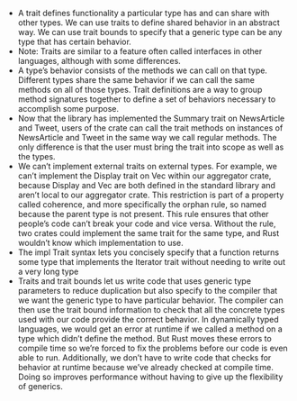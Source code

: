 - A trait defines functionality a particular type has and can share with other types. We can use traits to define shared behavior in an abstract way. We can use trait bounds to specify that a generic type can be any type that has certain behavior.
- Note: Traits are similar to a feature often called interfaces in other languages, although with some differences.
- A type’s behavior consists of the methods we can call on that type. Different types share the same behavior if we can call the same methods on all of those types. Trait definitions are a way to group method signatures together to define a set of behaviors necessary to accomplish some purpose.
- Now that the library has implemented the Summary trait on NewsArticle and Tweet, users of the crate can call the trait methods on instances of NewsArticle and Tweet in the same way we call regular methods. The only difference is that the user must bring the trait into scope as well as the types.
- We can’t implement external traits on external types. For example, we can’t implement the Display trait on Vec<T> within our aggregator crate, because Display and Vec<T> are both defined in the standard library and aren’t local to our aggregator crate. This restriction is part of a property called coherence, and more specifically the orphan rule, so named because the parent type is not present. This rule ensures that other people’s code can’t break your code and vice versa. Without the rule, two crates could implement the same trait for the same type, and Rust wouldn’t know which implementation to use.
- The impl Trait syntax lets you concisely specify that a function returns some type that implements the Iterator trait without needing to write out a very long type
- Traits and trait bounds let us write code that uses generic type parameters to reduce duplication but also specify to the compiler that we want the generic type to have particular behavior. The compiler can then use the trait bound information to check that all the concrete types used with our code provide the correct behavior. In dynamically typed languages, we would get an error at runtime if we called a method on a type which didn’t define the method. But Rust moves these errors to compile time so we’re forced to fix the problems before our code is even able to run. Additionally, we don’t have to write code that checks for behavior at runtime because we’ve already checked at compile time. Doing so improves performance without having to give up the flexibility of generics.